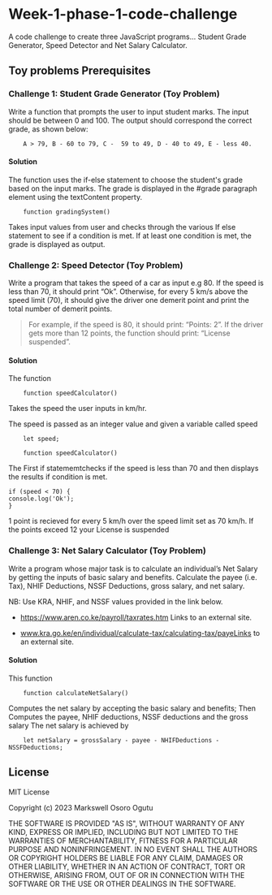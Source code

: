 # Week-1-phase-1-code-challenge
A code challenge to create three JavaScript programs... Student Grade Generator, Speed Detector and Net Salary Calculator.

##  Toy problems Prerequisites

### Challenge 1: Student Grade Generator (Toy Problem)

Write a function that prompts the user to input student marks. The input should be between 0 and 100. The output should correspond the correct grade, as shown below: 

        A > 79, B - 60 to 79, C -  59 to 49, D - 40 to 49, E - less 40.

 #### Solution
The function uses the if-else statement to choose the student's grade based on the input marks.
The grade is displayed in the #grade paragraph element using the textContent property.

        function gradingSystem()

Takes input values from user and checks through the various If else statement to see if a condition is met. If at least one condition is met, the grade is displayed as output.

### Challenge 2: Speed Detector (Toy Problem)

Write a program that takes the speed of a car as input e.g 80. If the speed is less than 70, it should print “Ok”. Otherwise, for every 5 km/s above the speed limit (70), it should give the driver one demerit point and print the total number of demerit points.

   > For example, if the speed is 80, it should print: “Points: 2”. If the driver gets more than 12 points, the function should print: “License suspended”.

 #### Solution
The function 

        function speedCalculator()  

Takes the speed the user inputs in km/hr.

The speed is passed as an integer value and given a variable called speed

        let speed;
  
        function speedCalculator() 


The First if statememtchecks if the speed is less than 70 and then displays the results if condition is met.
    
    if (speed < 70) {
    console.log('Ok');
    } 

1 point is recieved for every 5 km/h over the speed limit set as 70 km/h. If the points exceed 12 your License is suspended

### Challenge 3: Net Salary Calculator (Toy Problem)

Write a program whose major task is to calculate an individual’s Net Salary by getting the inputs of basic salary and benefits. Calculate the payee (i.e. Tax), NHIF Deductions, NSSF Deductions, gross salary, and net salary. 

NB: Use KRA, NHIF, and NSSF values provided in the link below.

- https://www.aren.co.ke/payroll/taxrates.htm Links to an external site.

- www.kra.go.ke/en/individual/calculate-tax/calculating-tax/payeLinks to an external site.

#### Solution
This function 

        function calculateNetSalary()

Computes  the net salary by accepting the basic salary and benefits;
Then Computes the payee, NHIF deductions, NSSF deductions and the gross salary
 The net salary is achieved by 
 
        let netSalary = grossSalary - payee - NHIFDeductions - NSSFDeductions;

## License
MIT License

Copyright (c) 2023 Markswell Osoro Ogutu

THE SOFTWARE IS PROVIDED "AS IS", WITHOUT WARRANTY OF ANY KIND, EXPRESS OR
IMPLIED, INCLUDING BUT NOT LIMITED TO THE WARRANTIES OF MERCHANTABILITY,
FITNESS FOR A PARTICULAR PURPOSE AND NONINFRINGEMENT. IN NO EVENT SHALL THE
AUTHORS OR COPYRIGHT HOLDERS BE LIABLE FOR ANY CLAIM, DAMAGES OR OTHER
LIABILITY, WHETHER IN AN ACTION OF CONTRACT, TORT OR OTHERWISE, ARISING FROM,
OUT OF OR IN CONNECTION WITH THE SOFTWARE OR THE USE OR OTHER DEALINGS IN THE
SOFTWARE.